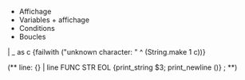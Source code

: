 * Affichage
* Variables + affichage
* Conditions
* Boucles

| _ as c {failwith ("unknown character: " ^ (String.make 1 c))}

(**
line:
     {}
  | line FUNC STR EOL {print_string $3; print_newline ()}
;
**)